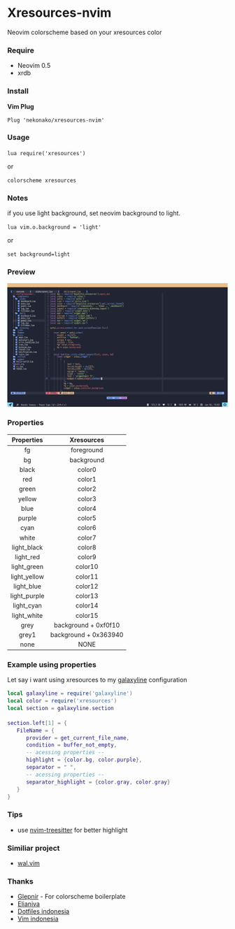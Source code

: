 # Xresources-nvim
Neovim colorscheme based on your xresources color

### Require
- Neovim 0.5
- xrdb

### Install
**Vim Plug**
```vim
Plug 'nekonako/xresources-nvim'
```

### Usage
`lua require('xresources')`

or

`colorscheme xresources`

### Notes
if you use light background, set neovim background to light.

`lua vim.o.background = 'light'`

or

`set background=light`

### Preview

<center>

!['Preview'](./shot.png)

</center>

### Properties

| **Properties** | **Xresources**           |
| :----------: | :--------------------: |
| fg           | foreground             |
| bg           | background             |
| black        | color0                 |
| red          | color1                 |
| green        | color2                 |
| yellow       | color3                 |
| blue         | color4                 |
| purple       | color5                 |
| cyan         | color6                 |
| white        | color7                 |
| light_black  | color8                 |
| light_red    | color9                 |
| light_green  | color10                |
| light_yellow | color11                |
| light_blue   | color12                |
| light_purple | color13                |
| light_cyan   | color14                |
| light_white  | color15                |
| grey         | background + 0xf0f10   |
| grey1        | background + 0x363940  |
| none         | NONE                   |

### Example using properties

Let say i want using xresources to my [galaxyline](https://github.com/glepnir/galaxyline.nvim) 
configuration 
```lua
local galaxyline = require('galaxyline')
local color = require('xresources')
local section = galaxyline.section

section.left[1] = {
   FileName = {
      provider = get_current_file_name,
      condition = buffer_not_empty,
      -- acessing properties --
      highlight = {color.bg, color.purple},
      separator = " ",
      -- acessing properties --
      separator_highlight = {color.gray, color.gray}
   }
}
```

### Tips
- use [nvim-treesitter](https://github.com/nvim-treesitter/nvim-treesitter) for better highlight

### Similiar project
- [wal.vim](https://github.com/dylanaraps/wal.vim)

### Thanks
- [Glepnir](https://github.com/glepnir) - For colorscheme boilerplate
- [Elianiva](https://github.com/elianiva)
- [Dotfiles indonesia](https://t.me/dotfiles_id)
- [Vim indonesia](https://t.me/VimID)


